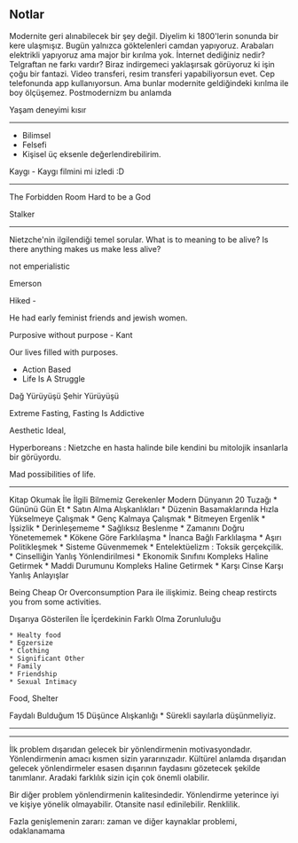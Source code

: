 ## Notlar

Modernite geri alınabilecek bir şey değil. Diyelim ki 1800'lerin sonunda bir kere ulaşmışız. Bugün yalnızca göktelenleri camdan yapıyoruz. Arabaları elektrikli yapıyoruz ama major bir kırılma yok.
İnternet dediğiniz nedir? Telgraftan ne farkı vardır? Biraz indirgemeci yaklaşırsak görüyoruz ki işin çoğu bir fantazi. Video transferi, resim transferi yapabiliyorsun evet. Cep telefonunda app kullanıyorsun. Ama bunlar modernite geldiğindeki kırılma ile boy ölçüşemez. Postmodernizm bu anlamda 


Yaşam deneyimi kısır

--------------------


- Bilimsel
- Felsefi
- Kişisel
üç eksenle değerlendirebilirim.

Kaygı - Kaygı filmini mi izledi :D


---------------------


The Forbidden Room
Hard to be a God

Stalker

---------------------


Nietzche'nin ilgilendiği temel sorular. What is to meaning to be alive? Is there anything makes us make less alive?

not emperialistic

Emerson

Hiked - 


He had early feminist friends and jewish women.

Purposive without purpose - Kant


Our lives filled with purposes.

* Action Based
* Life Is A Struggle

Dağ Yürüyüşü
Şehir Yürüyüşü

Extreme Fasting,
Fasting Is Addictive

Aesthetic Ideal, 

Hyperboreans : Nietzche en hasta halinde bile kendini bu mitolojik insanlarla bir görüyordu.


Mad possibilities of life.  	

---------


Kitap Okumak İle İlgili Bilmemiz Gerekenler
Modern Dünyanın 20 Tuzağı
	* Gününü Gün Et
	* Satın Alma Alışkanlıkları
	* Düzenin Basamaklarında Hızla Yükselmeye Çalışmak
	* Genç Kalmaya Çalışmak
	* Bitmeyen Ergenlik
	* İşsizlik
	* Derinleşememe
	* Sağlıksız Beslenme
	* Zamanını Doğru Yönetememek
	* Kökene Göre Farklılaşma
	* İnanca Bağlı Farklılaşma
	* Aşırı Politikleşmek
	* Sisteme Güvenmemek
	* Entelektüelizm : Toksik gerçekçilik.
	* Cinselliğin Yanlış Yönlendirilmesi
	* Ekonomik Sınıfını Kompleks Haline Getirmek
	* Maddi Durumunu Kompleks Haline Getirmek
	* Karşı Cinse Karşı Yanlış Anlayışlar
	
Being Cheap Or Overconsumption
Para ile ilişkimiz. Being cheap restircts you from some activities. 

Dışarıya Gösterilen İle İçerdekinin Farklı Olma Zorunluluğu

	
	* Healty food
	* Egzersize
	* Clothing
	* Significant Other
	* Family
	* Friendship
	* Sexual Intimacy
	
	
Food, Shelter

Faydalı Bulduğum 15 Düşünce Alışkanlığı
	* Sürekli sayılarla düşünmeliyiz.
	

---------


---------

İlk problem dışarıdan gelecek bir yönlendirmenin motivasyondadır. Yönlendirmenin amacı kısmen sizin yararınızadır.
Kültürel anlamda dışarıdan gelecek yönlendirmeler esasen dışarının faydasını gözetecek şekilde tanımlanır.
Aradaki farklılık sizin için çok önemli olabilir.

Bir diğer problem yönlendirmenin kalitesindedir. Yönlendirme yeterince iyi ve kişiye yönelik olmayabilir.
Otansite nasıl edinilebilir. Renklilik.

Fazla genişlemenin zararı: zaman ve diğer kaynaklar problemi, odaklanamama
